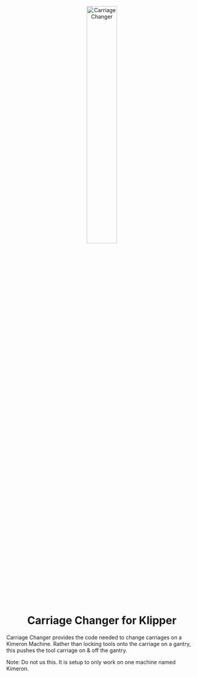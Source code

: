 <p align="center">
  <img src="assets/kimeron-carriage-changer.png?raw=true" alt='Carriage Changer' width='40%'>
  <h1 align="center">Carriage Changer for Klipper</h1>
</p>


Carriage Changer provides the code needed to change carriages on a Kimeron Machine. Rather than locking tools onto the carriage on a gantry, this pushes the tool carriage on & off the gantry.

Note: Do not us this. It is setup to only work on one machine named Kimeron.
